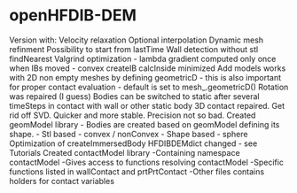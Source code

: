 # openHFDIB-DEM
Version with:
Velocity relaxation
Optional interpolation
Dynamic mesh refinment
Possibility to start from lastTime
Wall detection without stl findNearest
Valgrind optimization
	- lambda gradient computed only once when IBs moved
	- convex createIB calcInside minimized
Add models works with 2D non empty meshes by defining geometricD
	- this is also important for proper contact evaluation
	- default is set to mesh_.geometricD()
Rotation was repaired (I guess)
Bodies can be switched to static after several timeSteps in contact with
wall or other static body
3D contact repaired. Get rid off SVD. Quicker and more stable. Precision not
so bad.
Created geomModel library
	- Bodies are created based on geomModel defining its shape.
		- Stl based - convex / nonConvex
		- Shape based - sphere
Optimization of createImmersedBody
HFDIBDEMdict changed - see Tutorials
Created contactModel library
	-Containing namespace contactModel
		-Gives access to functions resolving contactModel
		-Specific functions listed in wallContact and prtPrtContact
		-Other files contains holders for contact variables
